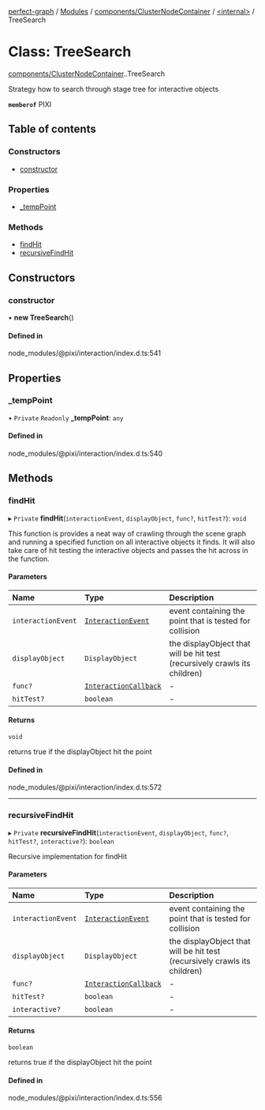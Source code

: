 [perfect-graph](../README.md) / [Modules](../modules.md) / [components/ClusterNodeContainer](../modules/components_ClusterNodeContainer.md) / [<internal\>](../modules/components_ClusterNodeContainer._internal_.md) / TreeSearch

# Class: TreeSearch

[components/ClusterNodeContainer](../modules/components_ClusterNodeContainer.md).[<internal>](../modules/components_ClusterNodeContainer._internal_.md).TreeSearch

Strategy how to search through stage tree for interactive objects

**`memberof`** PIXI

## Table of contents

### Constructors

- [constructor](components_ClusterNodeContainer._internal_.TreeSearch.md#constructor)

### Properties

- [\_tempPoint](components_ClusterNodeContainer._internal_.TreeSearch.md#_temppoint)

### Methods

- [findHit](components_ClusterNodeContainer._internal_.TreeSearch.md#findhit)
- [recursiveFindHit](components_ClusterNodeContainer._internal_.TreeSearch.md#recursivefindhit)

## Constructors

### constructor

• **new TreeSearch**()

#### Defined in

node_modules/@pixi/interaction/index.d.ts:541

## Properties

### \_tempPoint

• `Private` `Readonly` **\_tempPoint**: `any`

#### Defined in

node_modules/@pixi/interaction/index.d.ts:540

## Methods

### findHit

▸ `Private` **findHit**(`interactionEvent`, `displayObject`, `func?`, `hitTest?`): `void`

This function is provides a neat way of crawling through the scene graph and running a
specified function on all interactive objects it finds. It will also take care of hit
testing the interactive objects and passes the hit across in the function.

#### Parameters

| Name | Type | Description |
| :------ | :------ | :------ |
| `interactionEvent` | [`InteractionEvent`](components_ClusterNodeContainer._internal_.InteractionEvent.md) | event containing the point that  is tested for collision |
| `displayObject` | `DisplayObject` | the displayObject  that will be hit test (recursively crawls its children) |
| `func?` | [`InteractionCallback`](../modules/components_ClusterNodeContainer._internal_.md#interactioncallback) | - |
| `hitTest?` | `boolean` | - |

#### Returns

`void`

returns true if the displayObject hit the point

#### Defined in

node_modules/@pixi/interaction/index.d.ts:572

___

### recursiveFindHit

▸ `Private` **recursiveFindHit**(`interactionEvent`, `displayObject`, `func?`, `hitTest?`, `interactive?`): `boolean`

Recursive implementation for findHit

#### Parameters

| Name | Type | Description |
| :------ | :------ | :------ |
| `interactionEvent` | [`InteractionEvent`](components_ClusterNodeContainer._internal_.InteractionEvent.md) | event containing the point that  is tested for collision |
| `displayObject` | `DisplayObject` | the displayObject  that will be hit test (recursively crawls its children) |
| `func?` | [`InteractionCallback`](../modules/components_ClusterNodeContainer._internal_.md#interactioncallback) | - |
| `hitTest?` | `boolean` | - |
| `interactive?` | `boolean` | - |

#### Returns

`boolean`

returns true if the displayObject hit the point

#### Defined in

node_modules/@pixi/interaction/index.d.ts:556
